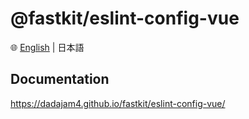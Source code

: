 # @fastkit/eslint-config-vue

🌐 [English](https://github.com/dadajam4/fastkit/blob/main/packages/eslint-config-vue/README.md) | 日本語

## Documentation
https://dadajam4.github.io/fastkit/eslint-config-vue/
